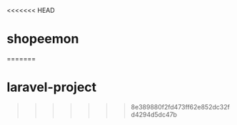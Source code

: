 <<<<<<< HEAD
# shopeemon
=======
# laravel-project
>>>>>>> 8e389880f2fd473ff62e852dc32fd4294d5dc47b
